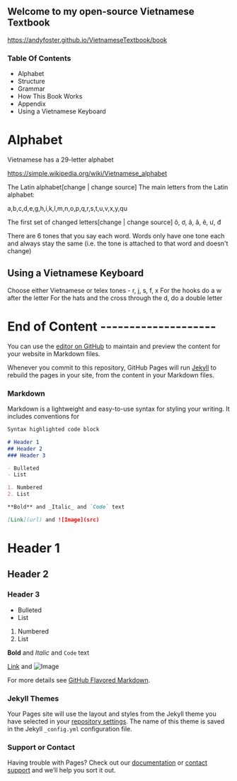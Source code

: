 ## Welcome to my open-source Vietnamese Textbook
https://andyfoster.github.io/VietnameseTextbook/book

### Table Of Contents

- Alphabet
- Structure
- Grammar
- How This Book Works
- Appendix
- Using a Vietnamese Keyboard

# Alphabet
Vietnamese has a 29-letter alphabet

https://simple.wikipedia.org/wiki/Vietnamese_alphabet

The Latin alphabet[change | change source]
The main letters from the Latin alphabet:

a,b,c,d,e,g,h,i,k,l,m,n,o,p,q,r,s,t,u,v,x,y,qu

The first set of changed letters[change | change source]
ô, ơ, â, ă, ê, ư, đ


There are 6 tones that you say each word. Words only have one tone each and always stay the same (i.e. the tone is attached to that word and doesn't change)



## Using a Vietnamese Keyboard

Choose either Vietnamese or telex
tones - r, j, s, f, x
For the hooks do a w after the letter
For the hats and the cross through the d, do a double letter


# End of Content --------------------


You can use the [editor on GitHub](https://github.com/andyfoster/VietnameseTextbook/edit/master/README.md) to maintain and preview the content for your website in Markdown files.

Whenever you commit to this repository, GitHub Pages will run [Jekyll](https://jekyllrb.com/) to rebuild the pages in your site, from the content in your Markdown files.

### Markdown

Markdown is a lightweight and easy-to-use syntax for styling your writing. It includes conventions for

```markdown
Syntax highlighted code block

# Header 1
## Header 2
### Header 3

- Bulleted
- List

1. Numbered
2. List

**Bold** and _Italic_ and `Code` text

[Link](url) and ![Image](src)
```

# Header 1
## Header 2
### Header 3

- Bulleted
- List

1. Numbered
2. List

**Bold** and _Italic_ and `Code` text

[Link](url) and ![Image](src)


For more details see [GitHub Flavored Markdown](https://guides.github.com/features/mastering-markdown/).

### Jekyll Themes

Your Pages site will use the layout and styles from the Jekyll theme you have selected in your [repository settings](https://github.com/andyfoster/VietnameseTextbook/settings). The name of this theme is saved in the Jekyll `_config.yml` configuration file.

### Support or Contact

Having trouble with Pages? Check out our [documentation](https://help.github.com/categories/github-pages-basics/) or [contact support](https://github.com/contact) and we’ll help you sort it out.

